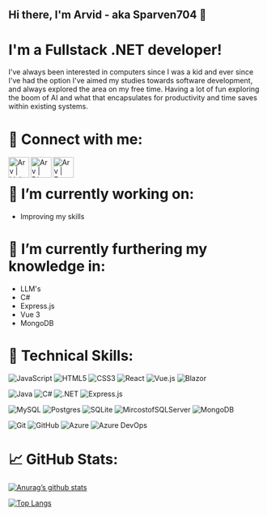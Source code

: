 ## Hi there, I'm Arvid - aka Sparven704 👋

# I'm a Fullstack .NET developer!



I've always been interested in computers since I was a kid and ever since I've had the option I've aimed my studies towards software development, and always explored the area on my free time.
Having a lot of fun exploring the boom of AI and what that encapsulates for productivity and time saves within existing systems.



# 🤝 Connect with me:

<a href="https://www.linkedin.com/in/arvid-ljungberg-9b7b13253/"><img align="left" src="https://user-images.githubusercontent.com/115452877/220130730-5dbd4c23-afcc-4a7a-9a81-b379b3a7b84f.png" alt="Arv | LinkedIn" width="41px"/></a>
<a href="discordapp.com/users/Arv#0154"><img align="left" src="https://user-images.githubusercontent.com/115452877/220130700-11102641-92d0-4486-803d-1543c20637d8.png" alt="Arv | Discord" width="41px"/></a>
<a href="https://web.facebook.com/arvid.ljungberg"><img align="left" src="https://user-images.githubusercontent.com/115452877/220130712-1055329f-f664-4eaa-af94-8be4157b9b33.png" alt="Arv | Facebook" width="41px"/></a>
</br>




# 🔭 I’m currently working on:

- Improving my skills




# 🌱 I’m currently furthering my knowledge in:

- LLM's
- C#
- Express.js
- Vue 3
- MongoDB



# 💼 Technical Skills:

![JavaScript](https://img.shields.io/badge/javascript-%23323330.svg?style=for-the-badge&logo=javascript&logoColor=%23F7DF1E) ![HTML5](https://img.shields.io/badge/html5-%23E34F26.svg?style=for-the-badge&logo=html5&logoColor=white) ![CSS3](https://img.shields.io/badge/css3-%231572B6.svg?style=for-the-badge&logo=css3&logoColor=white) ![React](https://img.shields.io/badge/React-20232A?style=for-the-badge&logo=react&logoColor=61DAFB) ![Vue.js](https://img.shields.io/badge/vuejs-%2335495e.svg?style=for-the-badge&logo=vuedotjs&logoColor=%234FC08D) ![Blazor](https://img.shields.io/badge/blazor-%235C2D91.svg?style=for-the-badge&logo=blazor&logoColor=white) 

![Java](https://img.shields.io/badge/java-%23ED8B00.svg?style=for-the-badge&logo=java&logoColor=white) ![C#](https://img.shields.io/badge/c%23-%23239120.svg?style=for-the-badge&logo=c-sharp&logoColor=white) ![.NET](https://img.shields.io/badge/.NET-5C2D91?style=for-the-badge&logo=.net&logoColor=white) ![Express.js](https://img.shields.io/badge/express.js-%23404d59.svg?style=for-the-badge&logo=express&logoColor=%2361DAFB)

![MySQL](https://img.shields.io/badge/mysql-%2300f.svg?style=for-the-badge&logo=mysql&logoColor=white) ![Postgres](https://img.shields.io/badge/postgres-%23316192.svg?style=for-the-badge&logo=postgresql&logoColor=white) ![SQLite](https://img.shields.io/badge/sqlite-%2307405e.svg?style=for-the-badge&logo=sqlite&logoColor=white) ![MircostofSQLServer](https://img.shields.io/badge/Microsoft_SQL_Server-CC2927?style=for-the-badge&logo=microsoft-sql-server&logoColor=white) ![MongoDB](https://img.shields.io/badge/MongoDB-%234ea94b.svg?style=for-the-badge&logo=mongodb&logoColor=white)

![Git](https://img.shields.io/badge/git-%23F05033.svg?style=for-the-badge&logo=git&logoColor=white) ![GitHub](https://img.shields.io/badge/github-%23121011.svg?style=for-the-badge&logo=github&logoColor=white) ![Azure](https://img.shields.io/badge/Microsoft_Azure-0089D6?style=for-the-badge&logo=microsoft-azure&logoColor=white) ![Azure DevOps](https://img.shields.io/badge/Azure_DevOps-0078D7?style=for-the-badge&logo=azure-devops&logoColor=white) 

# 📈 GitHub Stats:

[![Anurag’s github stats](https://github-readme-stats.vercel.app/api?username=Sparven704)](https://github.com/Sparven704)

[![Top Langs](https://github-readme-stats.vercel.app/api/top-langs/?username=Sparven704&layout=compact)](https://github.com/Sparven704)
